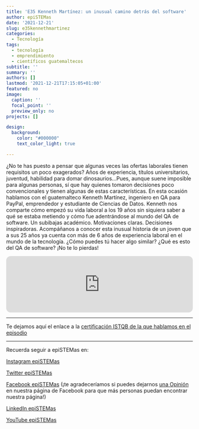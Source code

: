 ```yaml
---
title: 'E35 Kenneth Martínez: un inusual camino detrás del software'
author: epiSTEMas
date: '2021-12-21'
slug: e35kennethmartinez
categories:
  - Tecnología
tags:
  - tecnología
  - emprendimiento
  - científicos guatemaltecos
subtitle: ''
summary: ''
authors: []
lastmod: '2021-12-21T17:15:05+01:00'
featured: no
image:
  caption: ''
  focal_point: ''
  preview_only: no
projects: []

design:
  background:
    color: "#000000"
    text_color_light: true

---
```


¿No te has puesto a pensar que algunas veces las ofertas laborales tienen requisitos un poco exagerados? Años de experiencia, títulos universitarios, juventud, habilidad para domar dinosaurios...Pues, aunque suene imposible para algunas personas, sí que hay quienes tomaron decisiones poco convencionales y tienen algunas de estas características. En esta ocasión hablamos con el guatemalteco Kenneth Martínez, ingeniero en QA para PayPal, emprendedor y estudiante de Ciencias de Datos. Kenneth nos comparte cómo empezó su vida laboral a los 19 años sin siquiera saber a qué se estaba metiendo y cómo fue adentrándose al mundo del QA de software. Un subibajas académico. Motivaciones claras. Decisiones inspiradoras. Acompáñanos a conocer esta inusual historia de un joven que a sus 25 años ya cuenta con más de 6 años de experiencia laboral en el mundo de la tecnología. ¿Cómo puedes tú hacer algo similar? ¿Qué es esto del QA de software? ¡No te lo pierdas!

<iframe style="border-radius:12px" src="https://open.spotify.com/embed/episode/2IXfWliMFQLuUd95pR7kEB?utm_source=generator&theme=0" width="100%" height="152" frameBorder="0" allowfullscreen="" allow="autoplay; clipboard-write; encrypted-media; fullscreen; picture-in-picture" loading="lazy"></iframe>


- - - - -

Te dejamos aquí el enlace a la [certificación ISTQB de la que hablamos en el episodio](https://www.istqb.org/)

- - - - -

Recuerda seguir a epiSTEMas en:

[Instagram epiSTEMas](https://www.instagram.com/epistemas/)  

[Twitter epiSTEMas](https://twitter.com/epiSTEMas_Pod)

[Facebook epiSTEMas](https://www.facebook.com/epiSTEMasPod) (¡te agradeceríamos si puedes dejarnos [una Opinión](https://www.facebook.com/epiSTEMasPod/reviews/) en nuestra página de Facebook para que más personas puedan encontrar nuestra página!)

[LinkedIn epiSTEMas](https://www.linkedin.com/company/epistemas-podcast/)

[YouTube epiSTEMas](https://www.youtube.com/@epistemaspodcast)